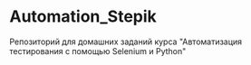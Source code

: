 # Automation_Stepik
Репозиторий для домашних заданий курса "Автоматизация тестирования с помощью Selenium и Python"
